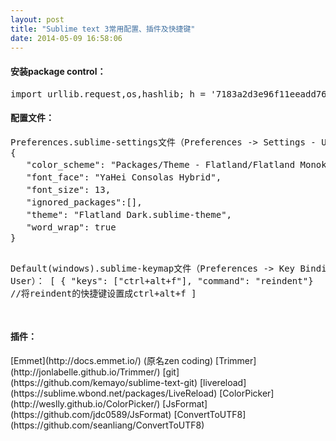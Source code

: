 ```yaml
---
layout: post
title: "Sublime text 3常用配置、插件及快捷键"
date: 2014-05-09 16:58:06
---
```


<h4>安装package control：</h4>
<pre>
import urllib.request,os,hashlib; h = '7183a2d3e96f11eeadd761d777e62404' + 'e330c659d4bb41d3bdf022e94cab3cd0'; pf = 'Package Control.sublime-package'; ipp = sublime.installed_packages_path(); urllib.request.install_opener( urllib.request.build_opener( urllib.request.ProxyHandler()) ); by = urllib.request.urlopen( 'http://sublime.wbond.net/' + pf.replace(' ', '%20')).read(); dh = hashlib.sha256(by).hexdigest(); print('Error validating download (got %s instead of %s), please try manual install' % (dh, h)) if dh != h else open(os.path.join( ipp, pf), 'wb' ).write(by)
</pre>

<h4>配置文件：</h4>
<pre>
Preferences.sublime-settings文件（Preferences -> Settings - User）：
{
   "color_scheme": "Packages/Theme - Flatland/Flatland Monokai.tmTheme",      //设置配色方案为Flatland Monokai
   "font_face": "YaHei Consolas Hybrid",                                      //设置字体为YaHei Consolas Hybrid
   "font_size": 13,                                                           //设置字体大小为13
   "ignored_packages":[],                                                     //开启vi模式，在插入状态下按ESC即可进入
   "theme": "Flatland Dark.sublime-theme",                                    //设置主题为Flatland Dark
   "word_wrap": true                                                          //开启自动换行
}

Default(windows).sublime-keymap文件（Preferences -> Key Bindings - User）：
[
    { "keys": ["ctrl+alt+f"], "command": "reindent"}                          //将reindent的快捷键设置成ctrl+alt+f
]

</pre>

<h4>插件：</h4>
[Emmet](http://docs.emmet.io/) (原名zen coding)  
[Trimmer](http://jonlabelle.github.io/Trimmer/)  
[git](https://github.com/kemayo/sublime-text-git)  
[livereload](https://sublime.wbond.net/packages/LiveReload)  
[ColorPicker](http://weslly.github.io/ColorPicker/)  
[JsFormat](https://github.com/jdc0589/JsFormat)  
[ConvertToUTF8](https://github.com/seanliang/ConvertToUTF8)  
